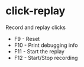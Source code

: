 # click-replay
Record and replay clicks

* F9 - Reset
* F10 - Print debugging info
* F11 - Start the replay
* F12 - Start/Stop recording
